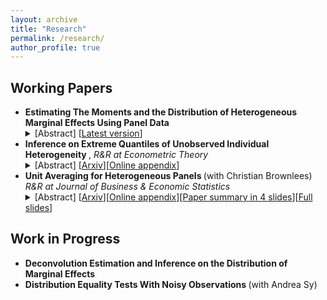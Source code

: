 ```yaml
---
layout: archive
title: "Research"
permalink: /research/
author_profile: true
---
```





## Working Papers

<ul>

<li>  <b>Estimating The  Moments and the Distribution of Heterogeneous Marginal Effects Using Panel Data</b>   
<details><summary>[Abstract] [<a href="https://vladislav-morozov.github.io/files/marginalEffectsMomentsDistribution.pdf">Latest version</a>]    </summary>
<p>
<em> 			This paper considers  estimation of the moments and the distribution of heterogeneous marginal effects using panel data. 	  We impose no restrictions on the form or dimension of time-invariant heterogeneity. In this setting, we identify the mean, variance, higher-order moments, and the distribution of marginal effects using two periods of data. We propose simple nonparametric estimators for the moments and the distribution, and study their asymptotic properties. The moment estimators are consistent and asymptotically normal. For the distribution estimator, we establish  consistency  by developing novel   results that connect   the convergence of distributions to  the convergence of their moments. 		We illustrate the methodology with an application to Engel curves for food at home. 	Our analysis of variance, higher moments, and the distribution of marginal effects reveals significant heterogeneity. In particular, some households   have upward-sloping sections in their Engel curves for lower values of expenditures. In contrast, the average Engel curve is downward-sloping for all expenditure values, in line with the previous literature.
</em>
</p>
</details>
</li>


<li>  <b> Inference on Extreme Quantiles of Unobserved Individual Heterogeneity </b>,  <em>R&R at Econometric Theory</em>
<details><summary>[Abstract] [<a href="https://arxiv.org/abs/2210.08524">Arxiv</a>][<a href="https://vladislav-morozov.github.io/files/2_noisyExtremeSupplement.pdf">Online appendix</a>]</summary>
<p>
<em> We develop a methodology for conducting inference on extreme quantiles of unobserved individual heterogeneity (heterogeneous coefficients, heterogeneous treatment effects, etc.) in a panel data or meta-analysis setting. Inference in such settings is challenging: only noisy estimates of unobserved heterogeneity are available, and approximations based on the central limit theorem work poorly for extreme quantiles. For this situation, under weak assumptions we derive an extreme value theorem and an intermediate order theorem for noisy estimates and appropriate rate and moment conditions. Both theorems are then used to construct confidence intervals for extremal quantiles. The intervals are simple to construct and require no optimization. Inference based on the intermediate order theorem involves a novel self-normalized intermediate order theorem. In simulations, our extremal confidence intervals have favorable coverage properties in the tail. Our methodology is illustrated with an application to firm productivity in denser and less dense areas.
 </em>
</p>
</details>

</li>

<li>  <b> Unit Averaging for Heterogeneous Panels </b> (with Christian Brownlees)  <em> R&R at Journal of Business & Economic Statistics </em>
<details><summary>[Abstract] [<a href="https://arxiv.org/abs/2210.14205">Arxiv</a>][<a href="https://vladislav-morozov.github.io/files/1_unitAveragingSupplement.pdf">Online appendix</a>][<a href="https://vladislav-morozov.github.io/files/1_unitAveraging4Slides.pdf">Paper summary in 4 slides</a>][<a href="https://vladislav-morozov.github.io/files/1_unitAveragingSlides.pdf">Full slides</a>] </summary>
<p>
<em> In this work we introduce a unit averaging procedure to efficiently recover unit-specific parameters in a heterogeneous panel model. The procedure consists in estimating the parameter of a given unit using a weighted average of all the unit-specific parameter estimators in the panel. The weights of the average are determined by minimizing an MSE criterion. We analyze the properties of the minimum MSE unit averaging estimator in a local heterogeneity framework inspired by the literature on frequentist model averaging. The analysis of the estimator covers both the cases in which the cross-sectional dimension of the panel is fixed and large. In both cases, we obtain the local asymptotic distribution of the minimum MSE unit averaging estimators and of the associated weights. A GDP nowcasting application for a panel of European countries showcases the benefits of the procedure.
 </em>
</p>
</details>

</li>

 </ul>



## Work in Progress

<ul>


<li> <b>Deconvolution Estimation and Inference on the Distribution of Marginal Effects </b>

 </li>
 <li> <b> Distribution Equality Tests With Noisy Observations </b> (with Andrea Sy) </li>
</ul>
